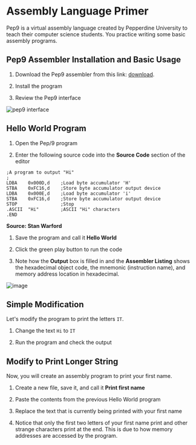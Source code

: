 # Assembly Language Primer

Pep9 is a virtual assembly language created by Pepperdine University to teach their computer science students. You practice writing some basic assembly programs.

## Pep9 Assembler Installation and Basic Usage
1. Download the Pep9 assembler from this link: [download](https://computersystemsbook.com/5th-edition/pep9/).

1. Install the program

1. Review the Pep9 interface

![pep9 interface](https://github.com/it-academy-svhec/intro-to-programming/assets/61634762/cdf8a07d-28da-4838-9f91-c1b344a86788)


## Hello World Program
1. Open the Pep/9 program

1. Enter the following source code into the **Source Code** section of the editor
 
```
;A program to output "Hi"
;
LDBA    0x000D,d    ;Load byte accumulator 'H'
STBA    0xFC16,d    ;Store byte accumulator output device
LDBA    0x000E,d    ;Load byte accumulator 'i'
STBA    0xFC16,d    ;Store byte accumulator output device
STOP                ;Stop
.ASCII  "Hi"        ;ASCII "Hi" characters
.END
```
**Source: Stan Warford**

1. Save the program and call it **Hello World**

1. Click the green play button to run the code

1. Note how the **Output** box is filled in and the **Assembler Listing** shows the hexadecimal object code, the mnemonic (instruction name), and memory address location in hexadecimal.

![image](https://github.com/it-academy-svhec/intro-to-programming/assets/61634762/c923e5cb-bdc7-479a-9f29-f00831724abc)

## Simple Modification
Let's modify the program to print the letters `IT`.

1. Change the text `Hi` to `IT`

1. Run the program and check the output

## Modify to Print Longer String
Now, you will create an assembly program to print your first name.

1. Create a new file, save it, and call it **Print first name**

1. Paste the contents from the previous Hello World program

1. Replace the text that is currently being printed with your first name

1. Notice that only the first two letters of your first name print and other strange characters print at the end. This is due to how memory addresses are accessed by the program.
